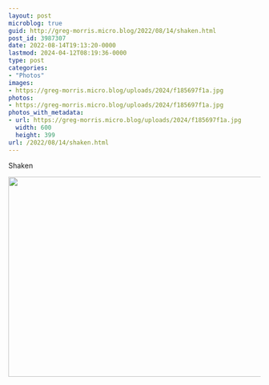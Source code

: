 ```yaml
---
layout: post
microblog: true
guid: http://greg-morris.micro.blog/2022/08/14/shaken.html
post_id: 3987307
date: 2022-08-14T19:13:20-0000
lastmod: 2024-04-12T08:19:36-0000
type: post
categories:
- "Photos"
images:
- https://greg-morris.micro.blog/uploads/2024/f185697f1a.jpg
photos:
- https://greg-morris.micro.blog/uploads/2024/f185697f1a.jpg
photos_with_metadata:
- url: https://greg-morris.micro.blog/uploads/2024/f185697f1a.jpg
  width: 600
  height: 399
url: /2022/08/14/shaken.html
---
```


<p>Shaken</p><p><img src="uploads/2024/f185697f1a.jpg" alt="" width="600" height="399" /></p>
